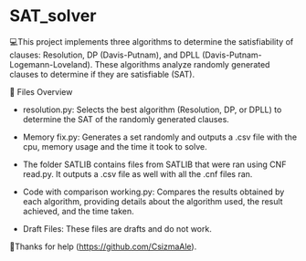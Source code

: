 # SAT_solver
💻This project implements three algorithms to determine the satisfiability of clauses: Resolution, DP (Davis-Putnam), and DPLL (Davis-Putnam-Logemann-Loveland). These algorithms analyze randomly generated clauses to determine if they are satisfiable (SAT).  

📄 Files Overview
- resolution.py: Selects the best algorithm (Resolution, DP, or DPLL) to determine the SAT of the randomly generated clauses.

- Memory fix.py: Generates a set randomly and outputs a .csv file with the cpu, memory usage and the time it took to solve.

- The folder SATLIB contains files from SATLIB that were ran using CNF read.py. It outputs a .csv file as well with all the .cnf files ran. 

- Code with comparison working.py: Compares the results obtained by each algorithm, providing details about the algorithm used, the result achieved, and the time taken.  

- Draft Files: These files are drafts and do not work.  

🙏Thanks for help (https://github.com/CsizmaAle).
